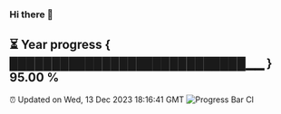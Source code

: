 ### Hi there 👋
⏳ Year progress { ████████████████████████████▁▁ } 95.00 %
---
⏰ Updated on Wed, 13 Dec 2023 18:16:41 GMT
![Progress Bar CI](https://github.com/liununu/liununu/workflows/Progress%20Bar%20CI/badge.svg)
